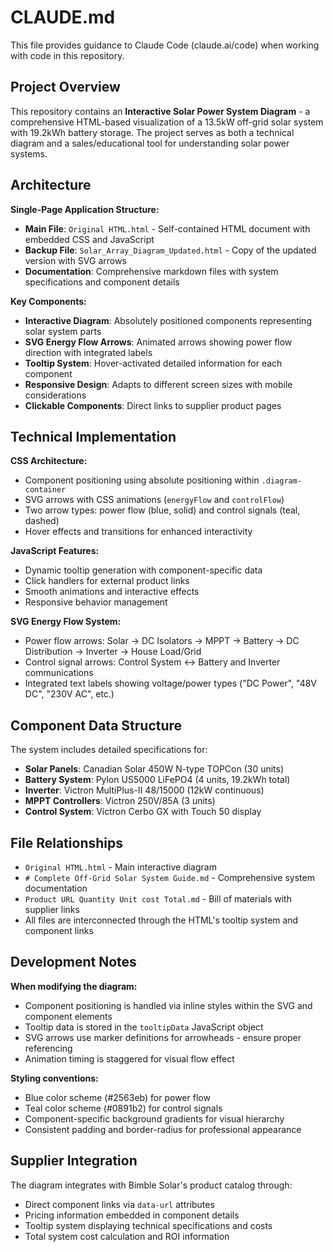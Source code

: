# CLAUDE.md

This file provides guidance to Claude Code (claude.ai/code) when working with code in this repository.

## Project Overview

This repository contains an **Interactive Solar Power System Diagram** - a comprehensive HTML-based visualization of a 13.5kW off-grid solar system with 19.2kWh battery storage. The project serves as both a technical diagram and a sales/educational tool for understanding solar power systems.

## Architecture

**Single-Page Application Structure:**
- **Main File**: `Original HTML.html` - Self-contained HTML document with embedded CSS and JavaScript
- **Backup File**: `Solar_Array_Diagram_Updated.html` - Copy of the updated version with SVG arrows
- **Documentation**: Comprehensive markdown files with system specifications and component details

**Key Components:**
- **Interactive Diagram**: Absolutely positioned components representing solar system parts
- **SVG Energy Flow Arrows**: Animated arrows showing power flow direction with integrated labels
- **Tooltip System**: Hover-activated detailed information for each component
- **Responsive Design**: Adapts to different screen sizes with mobile considerations
- **Clickable Components**: Direct links to supplier product pages

## Technical Implementation

**CSS Architecture:**
- Component positioning using absolute positioning within `.diagram-container`
- SVG arrows with CSS animations (`energyFlow` and `controlFlow`)
- Two arrow types: power flow (blue, solid) and control signals (teal, dashed)
- Hover effects and transitions for enhanced interactivity

**JavaScript Features:**
- Dynamic tooltip generation with component-specific data
- Click handlers for external product links
- Smooth animations and interactive effects
- Responsive behavior management

**SVG Energy Flow System:**
- Power flow arrows: Solar → DC Isolators → MPPT → Battery → DC Distribution → Inverter → House Load/Grid
- Control signal arrows: Control System ↔ Battery and Inverter communications
- Integrated text labels showing voltage/power types ("DC Power", "48V DC", "230V AC", etc.)

## Component Data Structure

The system includes detailed specifications for:
- **Solar Panels**: Canadian Solar 450W N-type TOPCon (30 units)
- **Battery System**: Pylon US5000 LiFePO4 (4 units, 19.2kWh total)
- **Inverter**: Victron MultiPlus-II 48/15000 (12kW continuous)
- **MPPT Controllers**: Victron 250V/85A (3 units)
- **Control System**: Victron Cerbo GX with Touch 50 display

## File Relationships

- `Original HTML.html` - Main interactive diagram
- `# Complete Off-Grid Solar System Guide.md` - Comprehensive system documentation
- `Product URL Quantity Unit cost Total.md` - Bill of materials with supplier links
- All files are interconnected through the HTML's tooltip system and component links

## Development Notes

**When modifying the diagram:**
- Component positioning is handled via inline styles within the SVG and component elements
- Tooltip data is stored in the `tooltipData` JavaScript object
- SVG arrows use marker definitions for arrowheads - ensure proper referencing
- Animation timing is staggered for visual flow effect

**Styling conventions:**
- Blue color scheme (#2563eb) for power flow
- Teal color scheme (#0891b2) for control signals
- Component-specific background gradients for visual hierarchy
- Consistent padding and border-radius for professional appearance

## Supplier Integration

The diagram integrates with Bimble Solar's product catalog through:
- Direct component links via `data-url` attributes
- Pricing information embedded in component details
- Tooltip system displaying technical specifications and costs
- Total system cost calculation and ROI information